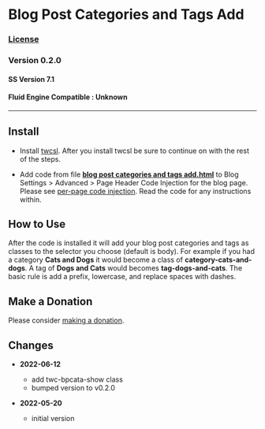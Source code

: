 # Blog Post Categories and Tags Add

### [License][99]

### Version 0.2.0

#### SS Version 7.1

#### Fluid Engine Compatible : Unknown

---

## Install

* Install [twcsl][1]. After you install twcsl be sure to continue on with the
  rest of the steps.
  
* Add code from file **[blog post categories and tags add.html][2]** to Blog
  Settings > Advanced > Page Header Code Injection for the blog page. Please see
  [per-page code injection][3]. Read the code for any instructions within.

## How to Use

After the code is installed it will add your blog post categories and tags as
classes to the selector you choose (default is body). For example if you had a
category **Cats and Dogs** it would become a class of
**category-cats-and-dogs**. A tag of **Dogs and Cats** would becomes
**tag-dogs-and-cats**. The basic rule is add a prefix, lowercase, and replace
spaces with dashes.

## Make a Donation

Please consider [making a donation][4].

## Changes

* **2022-06-12**

  * add twc-bpcata-show class
  * bumped version to v0.2.0
  
* **2022-05-20**

  * initial version

[1]: https://github.com/tomsWebConsulting/twcsl#install-options
[2]: blog%20post%20categories%20and%20tags%20add.html#L1
[3]: https://support.squarespace.com/hc/en-us/articles/205815908-Using-code-injection#toc-per-page-code-injection
[4]: https://github.com/tomsWebConsulting/twcsl#make-a-donation
[99]: https://github.com/tomsWebConsulting/twcsl/blob/main/LICENSE.txt#L1
